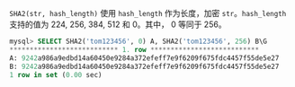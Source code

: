 `SHA2(str, hash_length)` 使用 `hash_length` 作为长度，加密 `str`。`hash_length` 支持的值为 224, 256, 384, 512 和 0。其中， 0 等同于 256。

```sql
mysql> SELECT SHA2('tom123456', 0) A, SHA2('tom123456', 256) B\G
*************************** 1. row ***************************
A: 9242a986a9edbd14a60450e9284a372efeff7e9f6209f675fdc4457f55de5e27
B: 9242a986a9edbd14a60450e9284a372efeff7e9f6209f675fdc4457f55de5e27
1 row in set (0.00 sec)
```

